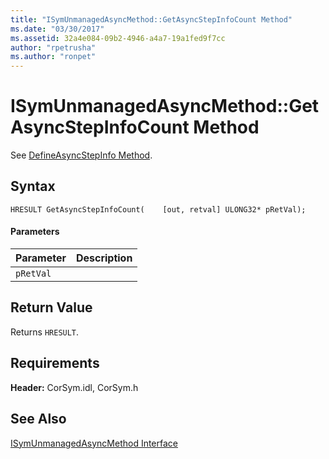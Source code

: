 ```yaml
---
title: "ISymUnmanagedAsyncMethod::GetAsyncStepInfoCount Method"
ms.date: "03/30/2017"
ms.assetid: 32a4e084-09b2-4946-a4a7-19a1fed9f7cc
author: "rpetrusha"
ms.author: "ronpet"
---
```

# ISymUnmanagedAsyncMethod::GetAsyncStepInfoCount Method
See [DefineAsyncStepInfo Method](../../../../docs/framework/unmanaged-api/diagnostics/isymunmanagedasyncmethodpropertieswriter-defineasyncstepinfo-method.md).  

## Syntax  

```idl  
HRESULT GetAsyncStepInfoCount(    [out, retval] ULONG32* pRetVal);  
```  

#### Parameters  


|Parameter|Description|  
|---------------|-----------------|  
|`pRetVal`||  

## Return Value  
 Returns `HRESULT`.  

## Requirements  
 **Header:** CorSym.idl, CorSym.h  

## See Also  
 [ISymUnmanagedAsyncMethod Interface](../../../../docs/framework/unmanaged-api/diagnostics/isymunmanagedasyncmethod-interface.md)
